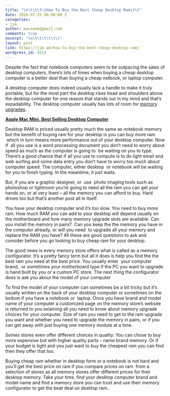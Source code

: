 ```yaml
---
title: "\n\t\t\t\tHow To Buy the Best Cheap Desktop Ram\t\t"
date: 2010-07-25 00:00:00 Z
categories:
- jim
author: macseek@gmail.com
comments: true
excerpt: "\n\t\t\t\t\t\t"
layout: post
link: https://jim.am/how-to-buy-the-best-cheap-desktop-ram/
wordpress_id: 5513
---
```


Despite the fact that notebook computers seem to be outpacing the sales of desktop computers, there’s lots of times when buying a cheap desktop computer is a better deal than buying a cheap netbook, or laptop computer.




A desktop computer does indeed usually lack a handle to make it truly portable, but for the most part the desktop rises head and shoulders above the desktop computer for one reason that stands out in my mind and that’s expadability. The desktop computer usually has lots of room for [memory upgrades](http://www.jim.am).




**[Apple Mac Mini. Best Selling Desktop Computer](http://www.amazon.com/gp/product/B0013FK9U2/ref=as_li_ss_tl?ie=UTF8&tag=ramseeker-20&linkCode=as2&camp=1789&creative=390957&creativeASIN=B0013FK9U2)**




Desktop RAM is priced usually pretty much the same as notebook memory but the benefit of buying ram for your desktop is you can buy more ram  which in turn means more performance out of your desktop computer. Now if  all you use is a word processing document you don’t need to worry about speed as much as the computer is going to  be waiting on you to type. There’s a good chance that if all you use to compute is to do light email and web surfing and some data entry you don’t have to worry too much about computer speed. The computer, either desktop  or notebook will be waiting for you to finish typing. In the meantime, it just waits.




But, if you are a graphic designer, or  use  photo imaging tools such as photoshop or lightroom you’re going to need all the ram you can get your hands on, or at very least – all the memory you can afford to buy. Hard drives too but that’s another post all in itself.




You have your desktop computer and it’s too slow. You need to buy more ram. How much RAM you can add to your desktop will depend usually on the motherboard and how many memory upgrade slots are available. Can you install the memory in pairs?  Can you keep the the memory you have in the computer already, or will you need  to upgrade all your memory and replace the RAM you have? All these are good questions to ask and consider before you go looking to buy cheap ram for your desktop.




The good news is every memory store offers what is called as a memory configurator. It’s a pretty fancy term but all it does is help you find the the best ram you need at the best price. You usually enter  your computer brand,  or sometimes your motherboard type if the PC you want to upgrade is hand built by you or a custom PC store. The next thing the configurator does is ask you about the model of your computer




To find the model of your computer can sometimes be a bit tricky but it’s usually written on the back of your desktop computer or sometimes on the bottom if you have a notebook or  laptop. Once you have brand and model name of your computer a customized page on the memory store’s website is returned to you exlaining all you need to know about memory upgrade choices for your computer. Size of ram you need to get to the ram upgrade you want and whether you need to upgrade the memory in pairs, or if you can get away with just buying one memory module at a time.




Somes stores even offer different choices in quality: You can chose to buy more expensive but with higher quality parts – name brand memory. Or if your budget is tight and you just want to buy the cheapest ram you can find then they offer that too.




Buying cheap ram whether in desktop form or a notebook is not hard and you’ll get the best price on ram if you compare prices on ram  from a selection of stores as all memory stores offer different prices for their desktop memory. Take your time, find your desktop computer brand and model name and find a memory store you can trust and use their memory configurator to get the beat deal on desktop ram..


		
